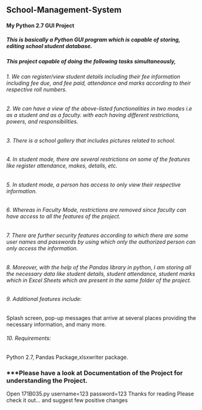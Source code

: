 ## School-Management-System
#### My Python 2.7 GUI Project
##### This is basically a Python GUI program which is capable of storing, editing school student database.

##### This project capable of doing the following tasks simultaneously,


###### 1. We can register/view student details including their fee information including fee due, and fee paid, attendance and marks according to their respective roll numbers. 

###### 2. We can have a view of the above-listed functionalities in two modes i.e as a student and as a faculty. with each having different restrictions, powers, and responsibilities.

###### 3. There is a school gallery that includes pictures related to school.

###### 4. In student mode, there are several restrictions on some of the features like register attendance, makes, details, etc.

###### 5. In student mode, a person has access to only view their respective information.

###### 6. Whereas in Faculty Mode, restrictions are removed since faculty can have access to all the features of the project.

###### 7. There are further security features according to which there are some user names and passwords by using which only the authorized person can only access the information.

###### 8. Moreover, with the help of the Pandas library in python, I am storing all the necessary data like student details, student attendance, student marks which in Excel Sheets which are present in the same folder of the project.

###### 9. Additional features include:
Splash screen, pop-up messages that arrive at several places providing the necessary information, and many more.

###### 10. Requirements:
Python 2.7, Pandas Package,xlsxwriter package.

### ***Please have a look at Documentation of the Project for understanding the Project.
Open 171B035.py
username=123 
password=123
Thanks for reading Please check it out... and suggest few positive changes

